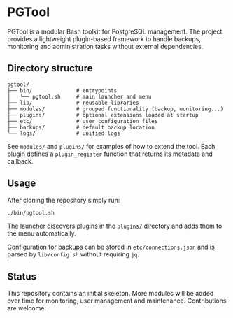 # PGTool

PGTool is a modular Bash toolkit for PostgreSQL management. The project provides a lightweight plugin-based framework to handle backups, monitoring and administration tasks without external dependencies.

## Directory structure

```
pgtool/
├── bin/              # entrypoints
│   └── pgtool.sh     # main launcher and menu
├── lib/              # reusable libraries
├── modules/          # grouped functionality (backup, monitoring...)
├── plugins/          # optional extensions loaded at startup
├── etc/              # user configuration files
├── backups/          # default backup location
└── logs/             # unified logs
```

See `modules/` and `plugins/` for examples of how to extend the tool. Each plugin defines a `plugin_register` function that returns its metadata and callback.

## Usage

After cloning the repository simply run:

```bash
./bin/pgtool.sh
```

The launcher discovers plugins in the `plugins/` directory and adds them to the menu automatically.

Configuration for backups can be stored in `etc/connections.json` and is parsed by `lib/config.sh` without requiring `jq`.

## Status

This repository contains an initial skeleton. More modules will be added over time for monitoring, user management and maintenance. Contributions are welcome.

